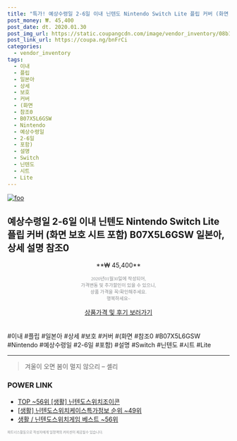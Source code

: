 ```yaml
--- 
title: "특가! 예상수령일 2-6일 이내 닌텐도 Nintendo Switch Lite 플립 커버 (화면 보호 시트 포함) B07..." 
post_money: ₩. 45,400 
post_date: dt. 2020.01.30 
post_img_url: https://static.coupangcdn.com/image/vendor_inventory/08b1/a2ad40157e023579a551dd16c299bb6de1a58908e918efc9bfacbd9a1eea.jpg 
post_link_url: https://coupa.ng/bnFrCi 
categories: 
  - vendor_inventory 
tags: 
  - 이내 
  - 플립 
  - 일본아 
  - 상세 
  - 보호 
  - 커버 
  - (화면 
  - 참조0 
  - B07X5L6GSW 
  - Nintendo 
  - 예상수령일 
  - 2-6일 
  - 포함) 
  - 설명 
  - Switch 
  - 닌텐도 
  - 시트 
  - Lite 
--- 
```

[![foo](https://static.coupangcdn.com/image/vendor_inventory/08b1/a2ad40157e023579a551dd16c299bb6de1a58908e918efc9bfacbd9a1eea.jpg)](https://coupa.ng/bnFrCi) 

## 예상수령일 2-6일 이내 닌텐도 Nintendo Switch Lite 플립 커버 (화면 보호 시트 포함) B07X5L6GSW 일본아, 상세 설명 참조0 
<p style="text-align: center;">**₩ 45,400**</p> 
<p style="text-align: center;"><span style="color: #898c8f; font-family: Georgia,Times,serif; font-size: 0.75em;">2020년01월30일에 작성되어, <br>가격변동 및 추가할인이 있을 수 있으니,<br> 상품 가격을 꼭!확인해주세요.<br>행복하세요~</span> 
</p>	 
<div markdown="0" style="text-align: center;"><a href="https://coupa.ng/bnFrCi" class="btn btn--success">상품가격 및 후기 보러가기</a></div> 
<br><br> 
  #이내 #플립 #일본아 #상세 #보호 #커버 #(화면 #참조0 #B07X5L6GSW #Nintendo #예상수령일 #2-6일 #포함) #설명 #Switch #닌텐도 #시트 #Lite 
<hr> 

> 겨울이 오면 봄이 멀지 않으리 – 셸리 


### POWER LINK

* <a href="https://blog.naver.com/an0733/221785337272" target="_blank"> TOP ~56위 [생활] 닌텐도스위치조이콘</a>
* <a href="https://blog.naver.com/sakai111/221770967291" target="_blank"> [생활] 닌텐도스위치케이스특가정보 순위 ~49위</a>
* <a href="https://blog.naver.com/santokki14/221784833223" target="_blank">생활 / 닌텐도스위치게임 베스트 ~56위</a>

<span style="color: #898c8f; font-family: Georgia,Times,serif; font-size: 0.55em;">파트너스활동으로 작성자에게 일정액의 커미션이 제공될수 있습니다.</span> 
